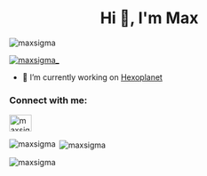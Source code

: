 <h1 align="center">Hi 👋, I'm Max</h1>

<p align="left"> <img src="https://komarev.com/ghpvc/?username=maxsigma&label=Profile%20views&color=0e75b6&style=flat" alt="maxsigma" /> </p>

<p align="left"> <a href="https://twitter.com/maxsigma_" target="blank"><img src="https://img.shields.io/twitter/follow/maxsigma_?logo=twitter&style=for-the-badge" alt="maxsigma_" /></a> </p>

- 🔭 I’m currently working on [Hexoplanet](http://hexoplanet.com)

<h3 align="left">Connect with me:</h3>
<p align="left">
<a href="https://twitter.com/maxsigma_" target="blank"><img align="center" src="https://raw.githubusercontent.com/rahuldkjain/github-profile-readme-generator/master/src/images/icons/Social/twitter.svg" alt="maxsigma_" height="30" width="40" /></a>
</p>

<p><img align="left" src="https://github-readme-stats.vercel.app/api/top-langs?username=maxsigma&show_icons=true&locale=en&layout=compact" alt="maxsigma" /></p>

<p>&nbsp;<img align="center" src="https://github-readme-stats.vercel.app/api?username=maxsigma&show_icons=true&locale=en" alt="maxsigma" /></p>

<p><img align="center" src="https://github-readme-streak-stats.herokuapp.com/?user=maxsigma&" alt="maxsigma" /></p>
